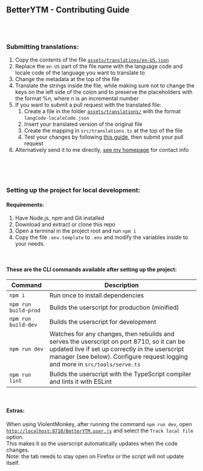 ## BetterYTM - Contributing Guide

<br><br>

### Submitting translations:
1. Copy the contents of the file [`assets/translations/en-US.json`](./assets/translations/en-US.json)
2. Replace the `en-US` part of the file name with the language code and locale code of the language you want to translate to
3. Change the metadata at the top of the file
4. Translate the strings inside the file, while making sure not to change the keys on the left side of the colon and to preserve the placeholders with the format %n, where n is an incremental number
5. If you want to submit a pull request with the translated file:
    1. Create a file in the folder [`assets/translations/`](./assets/translations/) with the format `langCode-localeCode.json`
    2. Insert your translated version of the original file
    3. Create the mapping in `src/translations.ts` at the top of the file
    4. Test your changes by following [this guide](#setting-up-the-project-for-local-development), then submit your pull request
6. Alternatively send it to me directly, [see my homepage](https://sv443.net/) for contact info

<br><br><br>

### Setting up the project for local development:
#### Requirements:
1. Have Node.js, npm and Git installed
2. Download and extract or clone this repo
3. Open a terminal in the project root and run `npm i`
4. Copy the file `.env.template` to `.env` and modify the variables inside to your needs.

<br>

#### These are the CLI commands available after setting up the project:
| Command | Description |
| --- | --- |
| `npm i` | Run once to install dependencies |
| `npm run build-prod` | Builds the userscript for production (minified) |
| `npm run build-dev` | Builds the userscript for development |
| `npm run dev` | Watches for any changes, then rebuilds and serves the userscript on port 8710, so it can be updated live if set up correctly in the userscript manager (see below). Configure request logging and more in `src/tools/serve.ts` |
| `npm run lint` | Builds the userscript with the TypeScript compiler and lints it with ESLint |

<br>

#### Extras:
When using ViolentMonkey, after running the command `npm run dev`, open [`http://localhost:8710/BetterYTM.user.js`](http://localhost:8710/BetterYTM.user.js) and select the `Track local file` option.  
This makes it so the userscript automatically updates when the code changes.  
Note: the tab needs to stay open on Firefox or the script will not update itself.